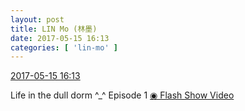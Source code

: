 ```yaml
---
layout: post
title: LIN Mo (林墨)
date: 2017-05-15 16:13
categories: [ 'lin-mo' ]
---
```


<div class="weibo-info">
  <a href="http://weibo.com/6108312042/F3encbm05">2017-05-15 16:13</a>
</div>

Life in the dull dorm ^_^ Episode 1 [◉ Flash Show Video](http://weibo.com/tv/v/F3encbm05)
